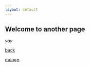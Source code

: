 ```yaml
---
layout: default
---
```


## Welcome to another page

_yay_

[back](./)

[mpage](www.clkmein.com/q2ZOQQ).
